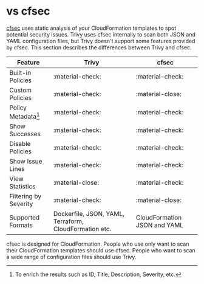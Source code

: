 # vs cfsec
[cfsec][cfsec] uses static analysis of your CloudFormation templates to spot potential security issues.
Trivy uses cfsec internally to scan both JSON and YAML configuration files, but Trivy doesn't support some features provided by cfsec.
This section describes the differences between Trivy and cfsec.

| Feature               | Trivy                                                  | cfsec                        |
|-----------------------|--------------------------------------------------------|------------------------------|
| Built-in Policies     | :material-check:                                       | :material-check:             |
| Custom Policies       | :material-check:                                       | :material-close:             |
| Policy Metadata[^1]   | :material-check:                                       | :material-check:             |
| Show Successes        | :material-check:                                       | :material-check:             |
| Disable Policies      | :material-check:                                       | :material-check:             |
| Show Issue Lines      | :material-check:                                       | :material-check:             |
| View Statistics       | :material-close:                                       | :material-check:             |
| Filtering by Severity | :material-check:                                       | :material-close:             |
| Supported Formats     | Dockerfile, JSON, YAML, Terraform, CloudFormation etc. | CloudFormation JSON and YAML |

[^1]: To enrich the results such as ID, Title, Description, Severity, etc.

cfsec is designed for CloudFormation.
People who use only want to scan their CloudFormation templates should use cfsec.
People who want to scan a wide range of configuration files should use Trivy.

[cfsec]: https://github.com/aquasecurity/cfsec
